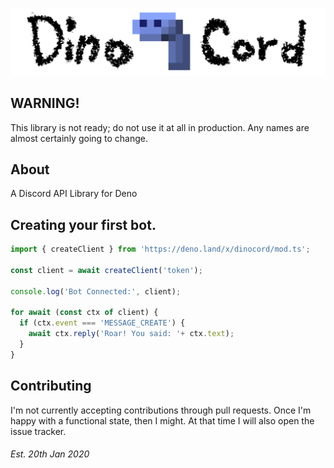 ![DinoCord](docs/banner.png)

## WARNING!
This library is not ready; do not use it at all in production. Any names are almost certainly going to change.

## About
A Discord API Library for Deno

## Creating your first bot.
```js
import { createClient } from 'https://deno.land/x/dinocord/mod.ts';

const client = await createClient('token');

console.log('Bot Connected:', client);

for await (const ctx of client) {
  if (ctx.event === 'MESSAGE_CREATE') {
    await ctx.reply('Roar! You said: '+ ctx.text);
  }
}
```

<!--## API Documentation
Can be found [here](doc.md). Currently is hand-generated.-->

<!--## API Checklist
See how far along the implementation is [here](CHECKLIST.md).-->

## Contributing
I'm not currently accepting contributions through pull requests.
Once I'm happy with a functional state, then I might.
At that time I will also open the issue tracker.

###### Est. 20th Jan 2020
